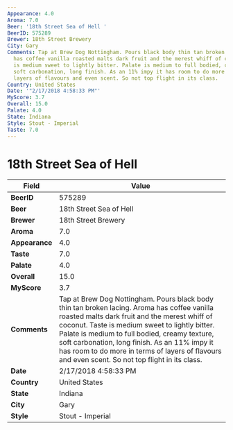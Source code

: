 ```yaml
---
Appearance: 4.0
Aroma: 7.0
Beer: '18th Street Sea of Hell '
BeerID: 575289
Brewer: 18th Street Brewery
City: Gary
Comments: Tap at Brew Dog Nottingham. Pours black body thin tan broken lacing. Aroma
  has coffee vanilla roasted malts dark fruit and the merest whiff of coconut. Taste
  is medium sweet to lightly bitter. Palate is medium to full bodied, creamy texture,
  soft carbonation, long finish. As an 11% impy it has room to do more in terms of
  layers of flavours and even scent. So not top flight in its class.
Country: United States
Date: '"2/17/2018 4:58:33 PM"'
MyScore: 3.7
Overall: 15.0
Palate: 4.0
State: Indiana
Style: Stout - Imperial
Taste: 7.0
---
```


# 18th Street Sea of Hell 

| Field         | Value |
|---------------|-------|
| **BeerID** | 575289 |
| **Beer** | 18th Street Sea of Hell  |
| **Brewer** | 18th Street Brewery |
| **Aroma** | 7.0 |
| **Appearance** | 4.0 |
| **Taste** | 7.0 |
| **Palate** | 4.0 |
| **Overall** | 15.0 |
| **MyScore** | 3.7 |
| **Comments** | Tap at Brew Dog Nottingham. Pours black body thin tan broken lacing. Aroma has coffee vanilla roasted malts dark fruit and the merest whiff of coconut. Taste is medium sweet to lightly bitter. Palate is medium to full bodied, creamy texture, soft carbonation, long finish. As an 11% impy it has room to do more in terms of layers of flavours and even scent. So not top flight in its class. |
| **Date** | 2/17/2018 4:58:33 PM |
| **Country** | United States |
| **State** | Indiana |
| **City** | Gary |
| **Style** | Stout - Imperial |
